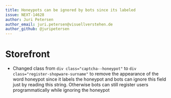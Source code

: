 ```yaml
---
title: Honeypots can be ignored by bots since its labeled
issue: NEXT-14628
author: Juri Petersen
author_email: juri.petersen@visuellverstehen.de
author_github: @juripetersen
---
```

# Storefront
* Changed class from ```div class="captcha--honeypot"``` to ```div class="register-shopware-surname"``` to remove the appearance of the word honeypot
since it labels the honeypot and bots can ignore this field just by reading this string. Otherwise bots can still register users programmatically while ignoring the honeypot
